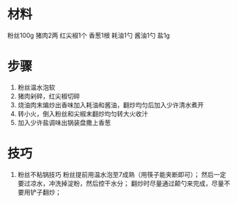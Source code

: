 # 材料
粉丝100g 猪肉2两 红尖椒1个 香葱1根 耗油1勺 酱油1勺 盐1g
# 步骤
1. 粉丝温水泡软
2. 猪肉剁碎，红尖椒切碎
3. 烧油肉末煸炒出香味加入耗油和酱油，翻炒均匀后加入少许清水煮开
4. 转小火，倒入粉丝和尖椒末翻炒均匀转大火收汁
5. 加入少许盐调味出锅装盘撒上香葱
# 技巧
1. 粉丝不粘锅技巧
	粉丝提前用温水泡至7成熟（用筷子能夹断即可）；
    然后一定要过凉水，冲洗掉淀粉，然后控干水分；
    翻炒时尽量通过颠勺来完成，尽量不要用铲子翻炒；
    

